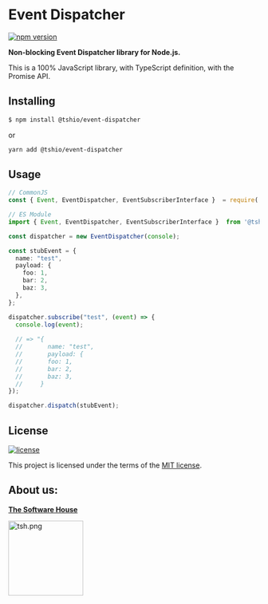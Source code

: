# Event Dispatcher

[![npm version](https://badge.fury.io/js/%40tshio%2Fevent-dispatcher.svg)](https://badge.fury.io/js/%40tshio%2Fevent-dispatcher)


**Non-blocking Event Dispatcher library for Node.js.**

This is a 100% JavaScript library, with TypeScript definition, with the Promise API.

## Installing

```bash
$ npm install @tshio/event-dispatcher
```
or
```bash
yarn add @tshio/event-dispatcher
```

## Usage

```ts
// CommonJS
const { Event, EventDispatcher, EventSubscriberInterface }  = require('@tshio/event-dispatcher');

// ES Module
import { Event, EventDispatcher, EventSubscriberInterface }  from '@tshio/event-dispatcher';

const dispatcher = new EventDispatcher(console);

const stubEvent = {
  name: "test",
  payload: {
    foo: 1,
    bar: 2,
    baz: 3,
  },
};

dispatcher.subscribe("test", (event) => {
  console.log(event);
  
  // => "{ 
  //       name: "test",
  //       payload: {
  //       foo: 1,
  //       bar: 2,
  //       baz: 3,
  //     }
});

dispatcher.dispatch(stubEvent);
```

## License

[![license](https://img.shields.io/badge/license-MIT-4dc71f.svg)](https://raw.githubusercontent.com/TheSoftwareHouse/node-common/master/LICENSE)

This project is licensed under the terms of the [MIT license](/LICENSE).

## About us:

<a href="https://tsh.io"><b>The Software House</b></a>

<img src="https://raw.githubusercontent.com/TheSoftwareHouse/node-common/master/assets/tsh.png" alt="tsh.png" width="150"  />  

